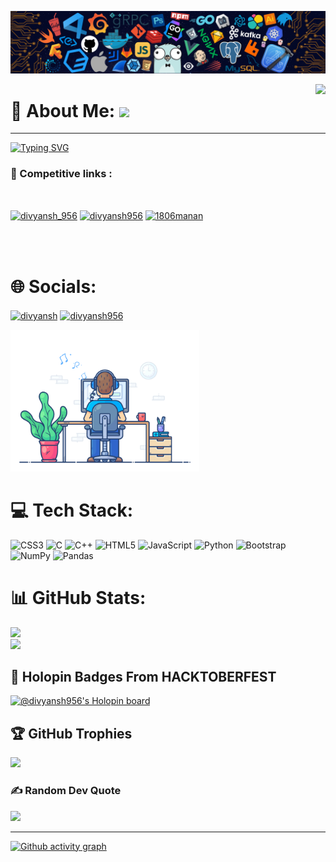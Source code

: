 ![Divyansh Saxena](https://github.com/divyansh956/divyansh956/blob/main/img/github.png)

<img align = "right"  src = "https://api.visitorbadge.io/api/combined?path=divyansh9565&label=GitHub&labelColor=%23d9e3f0&countColor=%2337d67a&style=flat-square&labelStyle=upper"  />

# 💫 About Me: [![](https://visitcount.itsvg.in/api?id=divyansh956&label=Profile%20Views&icon=0&pretty=false)](https://visitcount.itsvg.in)
---
[![Typing SVG](https://readme-typing-svg.herokuapp.com?font=Fira+Code&duration=3000&pause=700&color=F76D2C&background=000000&vCenter=true&width=470&lines=I+am+Divyansh+Saxena;I+am+a+Front+End+Developer.;My+Passion+is+Competitive+Programming.+)](https://git.io/typing-svg)<br>

### 🔗 Competitive links : 
<br>                       

<a href="https://www.codechef.com/users/divyansh966" target="blank"><img align="center" src="https://cdn.jsdelivr.net/npm/simple-icons@3.1.0/icons/codechef.svg" alt="divyansh_956" height="50" width="50" /></a>
<a href="https://codeforces.com/profile/divyansh956" target="blank"><img align="center" src="https://raw.githubusercontent.com/rahuldkjain/github-profile-readme-generator/master/src/images/icons/Social/codeforces.svg" alt="divyansh956" height="50" width="50" /></a>
<a href="https://www.leetcode.com/divyansh956" target="blank"><img align="center" src="https://raw.githubusercontent.com/rahuldkjain/github-profile-readme-generator/master/src/images/icons/Social/leet-code.svg" alt="1806manan" height="50" width="50" /></a>

<br><br>


# 🌐 Socials:

<a href="https://www.linkedin.com/in/divyansh-saxena-478672224/" target="blank"><img align="center" src="https://cdn.jsdelivr.net/npm/simple-icons@3.0.1/icons/linkedin.svg" alt="divyansh" height="30" width="40" /></a>
<a href="" target="blank"><img align="center" src="https://cdn.jsdelivr.net/npm/simple-icons@3.0.1/icons/instagram.svg" alt="divyansh956" height="30" width="40" /></a>

 
<img src="https://github.com/divyansh956/divyansh956/blob/main/img/dev-working_rounded.gif?raw=true" href="https://github.com/divyansh956" alt="CoDiNg RocKs"  width="60%"/> 


# 💻 Tech Stack:

![CSS3](https://img.shields.io/badge/css3-%231572B6.svg?style=for-the-badge&logo=css3&logoColor=white) 
![C](https://img.shields.io/badge/c-%2300599C.svg?style=for-the-badge&logo=c&logoColor=white) 
![C++](https://img.shields.io/badge/c++-%2300599C.svg?style=for-the-badge&logo=c%2B%2B&logoColor=white) 
![HTML5](https://img.shields.io/badge/html5-%23E34F26.svg?style=for-the-badge&logo=html5&logoColor=white) 
![JavaScript](https://img.shields.io/badge/javascript-%23323330.svg?style=for-the-badge&logo=javascript&logoColor=%23F7DF1E) 
![Python](https://img.shields.io/badge/python-3670A0?style=for-the-badge&logo=python&logoColor=ffdd54) 
![Bootstrap](https://img.shields.io/badge/bootstrap-%23563D7C.svg?style=for-the-badge&logo=bootstrap&logoColor=white) 
![NumPy](https://img.shields.io/badge/numpy-%23013243.svg?style=for-the-badge&logo=numpy&logoColor=white) 
![Pandas](https://img.shields.io/badge/pandas-%23150458.svg?style=for-the-badge&logo=pandas&logoColor=white)

# 📊 GitHub Stats:

![](https://github-readme-streak-stats.herokuapp.com/?user=divyansh956&theme=merko&hide_border=false)<br/>
![](https://github-readme-stats.vercel.app/api/top-langs/?username=divyansh956&theme=merko&hide_border=false&include_all_commits=true&count_private=true&layout=compact)

## 🥇 Holopin Badges From HACKTOBERFEST
[![@divyansh956's Holopin board](https://holopin.me/divyansh956)](https://holopin.io/@divyansh956)

## 🏆 GitHub Trophies
![](https://github-profile-trophy.vercel.app/?username=divyansh956&theme=juicyfresh&no-frame=true&no-bg=false&margin-w=4)

### ✍️ Random Dev Quote
![](https://quotes-github-readme.vercel.app/api?type=horizontal&theme=dark)

---
[![Github activity graph](https://github-readme-activity-graph.vercel.app/graph?username=divyansh956&theme=react-dark)](https://github.com/ashutosh00710/github-readme-activity-graph)
